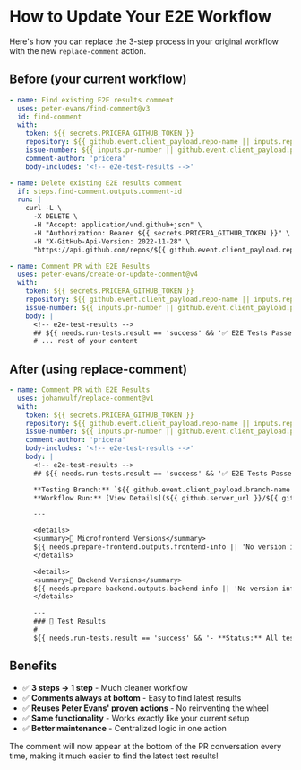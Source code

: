 # How to Update Your E2E Workflow

Here's how you can replace the 3-step process in your original workflow with the new `replace-comment` action.

## Before (your current workflow)

```yaml
- name: Find existing E2E results comment
  uses: peter-evans/find-comment@v3
  id: find-comment
  with:
    token: ${{ secrets.PRICERA_GITHUB_TOKEN }}
    repository: ${{ github.event.client_payload.repo-name || inputs.repo-name }}
    issue-number: ${{ inputs.pr-number || github.event.client_payload.pr-number }}
    comment-author: 'pricera'
    body-includes: '<!-- e2e-test-results -->'

- name: Delete existing E2E results comment
  if: steps.find-comment.outputs.comment-id
  run: |
    curl -L \
      -X DELETE \
      -H "Accept: application/vnd.github+json" \
      -H "Authorization: Bearer ${{ secrets.PRICERA_GITHUB_TOKEN }}" \
      -H "X-GitHub-Api-Version: 2022-11-28" \
      "https://api.github.com/repos/${{ github.event.client_payload.repo-name || inputs.repo-name }}/issues/comments/${{ steps.find-comment.outputs.comment-id }}"

- name: Comment PR with E2E Results
  uses: peter-evans/create-or-update-comment@v4
  with:
    token: ${{ secrets.PRICERA_GITHUB_TOKEN }}
    repository: ${{ github.event.client_payload.repo-name || inputs.repo-name }}
    issue-number: ${{ inputs.pr-number || github.event.client_payload.pr-number }}
    body: |
      <!-- e2e-test-results -->
      ## ${{ needs.run-tests.result == 'success' && '✅ E2E Tests Passed' || '❌ E2E Tests Failed' }}
      # ... rest of your content
```

## After (using replace-comment)

```yaml
- name: Comment PR with E2E Results
  uses: johanwulf/replace-comment@v1
  with:
    token: ${{ secrets.PRICERA_GITHUB_TOKEN }}
    repository: ${{ github.event.client_payload.repo-name || inputs.repo-name }}
    issue-number: ${{ inputs.pr-number || github.event.client_payload.pr-number }}
    comment-author: 'pricera'
    body-includes: '<!-- e2e-test-results -->'
    body: |
      <!-- e2e-test-results -->
      ## ${{ needs.run-tests.result == 'success' && '✅ E2E Tests Passed' || '❌ E2E Tests Failed' }}

      **Testing Branch:** `${{ github.event.client_payload.branch-name || inputs.branch-name || 'N/A' }}`
      **Workflow Run:** [View Details](${{ github.server_url }}/${{ github.repository }}/actions/runs/${{ github.run_id }})

      ---

      <details>
      <summary>🎯 Microfrontend Versions</summary>
      ${{ needs.prepare-frontend.outputs.frontend-info || 'No version info available' }}
      </details>

      <details>
      <summary>🔧 Backend Versions</summary>
      ${{ needs.prepare-backend.outputs.backend-info || 'No version info available' }}
      </details>

      ---
      ### 🔧 Test Results
      #
      ${{ needs.run-tests.result == 'success' && '- **Status:** All tests passed' || needs.process-results.outputs.failed-tests }}
```

## Benefits

- ✅ **3 steps → 1 step** - Much cleaner workflow
- ✅ **Comments always at bottom** - Easy to find latest results  
- ✅ **Reuses Peter Evans' proven actions** - No reinventing the wheel
- ✅ **Same functionality** - Works exactly like your current setup
- ✅ **Better maintenance** - Centralized logic in one action

The comment will now appear at the bottom of the PR conversation every time, making it much easier to find the latest test results!
